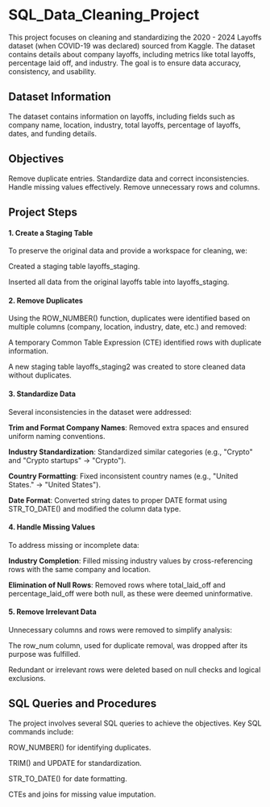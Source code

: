 # SQL_Data_Cleaning_Project
This project focuses on cleaning and standardizing the 2020 - 2024 Layoffs dataset (when COVID-19 was declared) sourced from Kaggle. The dataset contains details about company layoffs, including metrics like total layoffs, percentage laid off, and industry. The goal is to ensure data accuracy, consistency, and usability.

## Dataset Information
The dataset contains information on layoffs, including fields such as company name, location, industry, total layoffs, percentage of layoffs, dates, and funding details.

## Objectives
Remove duplicate entries.
Standardize data and correct inconsistencies.
Handle missing values effectively.
Remove unnecessary rows and columns.

## Project Steps
#### 1. Create a Staging Table
To preserve the original data and provide a workspace for cleaning, we:

Created a staging table layoffs_staging.

Inserted all data from the original layoffs table into layoffs_staging.
#### 2. Remove Duplicates
Using the ROW_NUMBER() function, duplicates were identified based on multiple columns (company, location, industry, date, etc.) and removed:

A temporary Common Table Expression (CTE) identified rows with duplicate information.

A new staging table layoffs_staging2 was created to store cleaned data without duplicates.
#### 3. Standardize Data
Several inconsistencies in the dataset were addressed:

**Trim and Format Company Names**: Removed extra spaces and ensured uniform naming conventions.

**Industry Standardization**: Standardized similar categories (e.g., "Crypto" and "Crypto startups" → "Crypto").

**Country Formatting**: Fixed inconsistent country names (e.g., "United States." → "United States").

**Date Format**: Converted string dates to proper DATE format using STR_TO_DATE() and modified the column data type.
#### 4. Handle Missing Values
To address missing or incomplete data:

**Industry Completion**: Filled missing industry values by cross-referencing rows with the same company and location.

**Elimination of Null Rows**: Removed rows where total_laid_off and percentage_laid_off were both null, as these were deemed uninformative.
#### 5. Remove Irrelevant Data
Unnecessary columns and rows were removed to simplify analysis:

The row_num column, used for duplicate removal, was dropped after its purpose was fulfilled.

Redundant or irrelevant rows were deleted based on null checks and logical exclusions.
## SQL Queries and Procedures
The project involves several SQL queries to achieve the objectives. Key SQL commands include:

ROW_NUMBER() for identifying duplicates.

TRIM() and UPDATE for standardization.

STR_TO_DATE() for date formatting.

CTEs and joins for missing value imputation.

